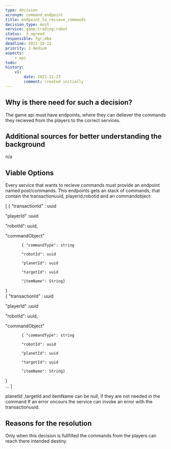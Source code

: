 ```yaml
---
type: decision
acronym: command_endpoint 
title: endpoint_to_recieve_commands
decision_type: must
service: game;trading;robot
status: _3_agreed
responsible: fgr;mba
deadline: 2021-10-22
priority: 2-medium
aspects: 
    - api
todo:
history:
    v1:
        date: 2021-11-23
        comment: created initially
---
```


## Why is there need for such a decision?

The game api must have endpoints, where they can deliever the commands they recieved from the players to the correct services.

## Additional sources for better understanding the background

n/a

## Viable Options

Every service that wants to recieve commands must provide an endpoint named post/commands.
This endpoints gets an stack of commands, that contain the transactionuuid, playerid,robotid and an commandobject:

[
  { 
  "transactionId" : uuid 

  "playerId" :uuid 
  
  "robotId": uuid, 
  
  "commandObject"
  
           { "commandType": string

           "robotId": uuid

           "planetId": uuid
           
           "targetId": uuid

           "itemName": String}
   }   
    { 
  "transactionId" : uuid 

  "playerId" :uuid 
  
  "robotId": uuid, 
  
  "commandObject"
  
           { "commandType": string

           "robotId": uuid

           "planetId": uuid
           
           "targetId": uuid

           "itemName": String}
   }     
   ...
]

planetId ,targetId and itemName can be null, if they are not needed in the command
If an error oncours the service can invoke an error with the transactionuuid.

## Reasons for the resolution

Only when this decision is fullfilled the commands from the players can reach there intended destiny.
